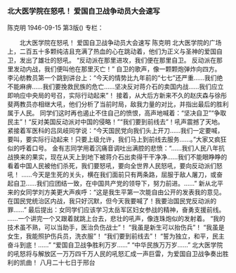 ### 北大医学院在怒吼！  爱国自卫战争动员大会速写
陈克明
1946-09-15
第3版()
专栏：

　　北大医学院在怒吼！
    爱国自卫战争动员大会速写
    陈克明
    北大医学院的广场上，二百五十多颗纯洁且充满了热血的心在跳动着，他们为正义与圣神的爱国自卫，发出了雄壮的怒吼。
    “反动派在那里进攻，我们便在那里自卫。
    反动派在那里发动内战，我们便叫他在那里灭亡！”
    自卫的歌声，像一颗颗炮弹炸向四方。
    李沁舫教员第一个跳到讲台上：“今天的情势比九年前的“七七”还严重……我们绝不能麻痹……我们要挽救民族的危亡……坚决反对蒋介石的卖国内战……我们应立即响应中央局的号召，实际行动起来”！
    接着，从大后方新来不久的赵庆森与徐彤斐两教员亦相继大吼，他们分析了当前时局，敌我力量的对比，并指出最后的胜利属于人民。
    同学们这时再也遏止不住自己的愤恨，高声地喊着：“坚决自卫”“争取民主”！“反对美国反动派对中国的侵略！”“我们要到前线去”！吼声震撼了天地。
    紧接着军医科的吕凤岐同学说：“今天国民党向我们头上开刀……我们一定要喊，要叫，要实际行动起来！只要上级允许，我们马上到前线去服务……。”大家又疯狂似的呼着口号。
    金有志同学用着沉痛音调吐出满腔的悲愤：“……我们人民八年抗战换来的果实，现在从天上到地下被蒋介石出卖得干干净净……我们不能眼睁睁的看着中国人民被他们杀死，我们要怒吼，要向全世界人民怒吼，要向反动派们怒吼！
    ……今天是生死的关头，横在我们面前只有两条路，屈服于敌人屠刀，或奋起自卫……我们应团结一致，在中国共产党的领导下，努力前进。……”
    新从北平来的女同学刘方美更大声疾呼：“这是我生平第一次能自由公开的发表我的意见。在国民党统治区内战，我只好沉默，但今天我要喊了！我要治国民党反动派的罪……”
    最后提出：女同学们应该学习太岳军区妇女参战的精神，奋勇支援前线。
    ……一个讲完一个又跟着就跳上台去，悲壮的吼声，像连珠炮似的发射着。
    “我的技术虽不熟，可以当助手，医治负伤战士”！
    “我虽是新生可以抬伤兵”！
    “我虽是女生，我能照护伤兵员，洗衣服”！
    “我们要到前线去”！
    “誓为独立，和平，民主奋斗到底！……”
    “爱国自卫战争胜利万岁……”
    “中华民族万万岁……”
    北大医学院的吼怒将与解放区一万万四千万人民的吼怒汇成一声巨雷，为爱国自卫战争奏出胜利的凯曲！
    八月二十七日于邢台
